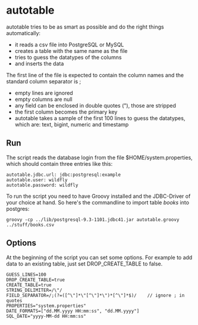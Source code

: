 autotable
=========

autotable tries to be as smart as possible and do the right things automatically:
* it reads a csv file into PostgreSQL or MySQL
* creates a table with the same name as the file
* tries to guess the datatypes of the columns
* and inserts the data

The first line of the file is expected to contain the column names and the standard column separator is ;
* empty lines are ignored
* empty columns are null
* any field can be enclosed in double quotes ("), those are stripped
* the first column becomes the primary key
* autotable takes a sample of the first 100 lines to guess the datatypes, which are: text, bigint, numeric and timestamp

Run
---

The script reads the database login from the file $HOME/system.properties, which should contain three entries like this:
  
    autotable.jdbc.url: jdbc:postgresql:example
    autotable.user: wildfly
    autotable.password: wildfly

To run the script you need to have Groovy installed and the JDBC-Driver of your choice at hand. So here's the commandline to import table _books_ into postgres:

    groovy -cp ../lib/postgresql-9.3-1101.jdbc41.jar autotable.groovy ../stuff/books.csv

Options
-------

At the beginning of the script you can set some options. For example to add data to an existing table, just set DROP\_CREATE\_TABLE to false. 
  
    GUESS_LINES=100
    DROP_CREATE_TABLE=true
    CREATE_TABLE=true
    STRING_DELIMITER=/\"/
    FIELD_SEPARATOR=/;(?=([^\"]*\"[^\"]*\")*[^\"]*$)/    // ignore ; in quotes
    PROPERTIES="system.properties"
    DATE_FORMATS=["dd.MM.yyyy HH:mm:ss", "dd.MM.yyyy"]
    SQL_DATE="yyyy-MM-dd HH:mm:ss"
  
  
